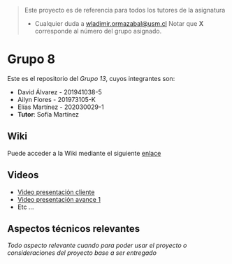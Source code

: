> Este proyecto es de referencia para todos los tutores de la asignatura
> * Cualquier duda a [wladimir.ormazabal@usm.cl](mailto:wladimir.ormazabal@usm.cl)
> Notar que **X** corresponde al número del grupo asignado.

# Grupo 8

Este es el repositorio del *Grupo 13*, cuyos integrantes son:

* David Álvarez - 201941038-5
* Ailyn Flores  - 201973105-K
* Elías Martínez - 202030029-1
* **Tutor**: Sofía Martínez

## Wiki

Puede acceder a la Wiki mediante el siguiente [enlace](https://gitlab.inf.utfsm.cl/wormazab/inf225-2022-2-grupo-00/-/wikis/home)

## Videos

* [Video presentación cliente](https://www.youtube.com/watch?v=pl63bvYMthk&feature=youtu.be&ab_channel=WladimirOrmaz%C3%A1bal)
* [Video presentación avance 1](https://www.youtube.com/watch?v=sLNHGzOnorU&ab_channel=EliosPokefan)
* Etc ...

## Aspectos técnicos relevantes

_Todo aspecto relevante cuando para poder usar el proyecto o consideraciones del proyecto base a ser entregado_
